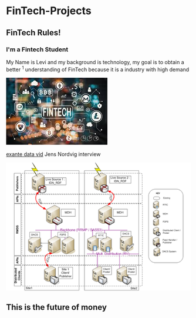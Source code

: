 # FinTech-Projects
## FinTech Rules!
### I'm a Fintech Student
My Name is Levi and my background is technology, my goal is to obtain a better <sup>1</sup> understanding of FinTech because it is a industry with high demand

![](https://github.com/lchristij/FinTech-Projects/blob/main/images/fintech.jpg)

[exante data vid](https://m.exantedata.com/2019/09/12144835/Jens_RealVision_Intro.mp4) Jens Nordvig interview

![](https://github.com/lchristij/FinTech-Projects/blob/main/images/MDmicroservices.png)

<h2>This is the future of money</h2>

